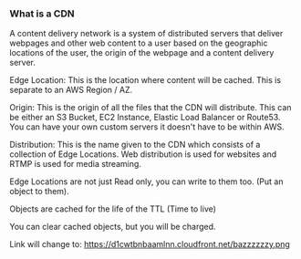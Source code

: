 ### What is a CDN

A content delivery network is a system of distributed servers that deliver webpages and other web content to a user based on the geographic locations of the user, the origin of the webpage and a content delivery server.

Edge Location: This is the location where content will be cached. This is separate to an AWS Region / AZ.

Origin: This is the origin of all the files that the CDN will distribute. This can be either an S3 Bucket, EC2 Instance, Elastic Load Balancer or Route53. You can have your own custom servers it doesn't have to be within AWS.

Distribution: This is the name given to the CDN which consists of a collection of Edge Locations. Web distribution is used for websites and RTMP is used for media streaming.

Edge Locations are not just Read only, you can write to them too. (Put an object to them).

Objects are cached for the life of the TTL (Time to live)

You can clear cached objects, but you will be charged.

Link will change to: https://d1cwtbnbaamlnn.cloudfront.net/bazzzzzzy.png
